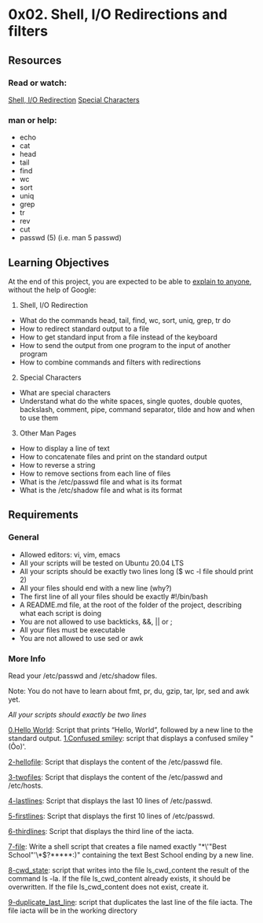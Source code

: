 # 0x02. Shell, I/O Redirections and filters

## Resources
### Read or watch:

[Shell, I/O Redirection](http://linuxcommand.org/lc3_lts0070.php "Shell, I/O Redirection")
[Special Characters](http://mywiki.wooledge.org/BashGuide/SpecialCharacters "Special Characters")
### man or help:

* echo
* cat
* head
* tail
* find
* wc
* sort
* uniq
* grep
* tr
* rev
* cut
* passwd (5) (i.e. man 5 passwd)

## Learning Objectives
At the end of this project, you are expected to be able to [explain to anyone](https://fs.blog/feynman-learning-technique/?fbclid=IwAR2K5_BGPVo0QjJXkOIIqNsqcXK4lTskPWJvA0asKQIGtCPWaQBdKmj1Ztg "explain to anyone"), without the help of Google:

1. Shell, I/O Redirection

* What do the commands head, tail, find, wc, sort, uniq, grep, tr do
* How to redirect standard output to a file
* How to get standard input from a file instead of the keyboard
* How to send the output from one program to the input of another program
* How to combine commands and filters with redirections

2. Special Characters

* What are special characters
* Understand what do the white spaces, single quotes, double quotes, backslash, comment, pipe, command separator, tilde and how and when to use them

3. Other Man Pages

* How to display a line of text
* How to concatenate files and print on the standard output
* How to reverse a string
* How to remove sections from each line of files
* What is the /etc/passwd file and what is its format
* What is the /etc/shadow file and what is its format

## Requirements
### General
* Allowed editors: vi, vim, emacs
* All your scripts will be tested on Ubuntu 20.04 LTS
* All your scripts should be exactly two lines long ($ wc -l file should print 2)
* All your files should end with a new line (why?)
* The first line of all your files should be exactly #!/bin/bash
* A README.md file, at the root of the folder of the project, describing what each script is doing
* You are not allowed to use backticks, &&, || or ;
* All your files must be executable
* You are not allowed to use sed or awk
### More Info
Read your /etc/passwd and /etc/shadow files.

Note: You do not have to learn about fmt, pr, du, gzip, tar, lpr, sed and awk yet.

*All your scripts should exactly be two lines* 

[0.Hello World](https://github.com/vessoutraore/alx-system_engineering-devops/blob/master/0x02-shell_redirections/0-hello_world "0-hello_world"): Script that prints “Hello, World”, followed by a new line to the standard output.
[1.Confused smiley](https://github.com/vessoutraore/alx-system_engineering-devops/blob/master/0x02-shell_redirections/1-confused_smiley "1-confused_smiley"): script that displays a confused smiley "(Ôo)'.

[2-hellofile](https://github.com/vessoutraore/alx-system_engineering-devops/blob/master/0x02-shell_redirections/2-hellofile "2-hellofile"): Script that displays the content of the /etc/passwd file.

[3-twofiles](https://github.com/vessoutraore/alx-system_engineering-devops/blob/master/0x02-shell_redirections/3-twofiles "3-twofiles"): Script that displays the content of the /etc/passwd and /etc/hosts.

[4-lastlines](https://github.com/vessoutraore/alx-system_engineering-devops/blob/master/0x02-shell_redirections/4-lastlines "4-lastlines"): Script that displays the last 10 lines of /etc/passwd.

[5-firstlines](https://github.com/vessoutraore/alx-system_engineering-devops/blob/master/0x02-shell_redirections/5-firstlines "5-firstlines"): Script that displays the first 10 lines of /etc/passwd.

[6-thirdlines](https://github.com/vessoutraore/alx-system_engineering-devops/blob/master/0x02-shell_redirections/6-third_line "6-third_line"): Script that displays the third line of the iacta.

[7-file](https://github.com/vessoutraore/alx-system_engineering-devops/blob/master/0x02-shell_redirections/7-file "7-file"): Write a shell script that creates a file named exactly "\*\\'"Best School"\'\\*$\?\*\*\*\*\*:)" containing the text Best School ending by a new line.

[8-cwd_state](https://github.com/vessoutraore/alx-system_engineering-devops/blob/master/0x02-shell_redirections/8-cwd_state "8-cw_state"): script that writes into the file ls_cwd_content the result of the command ls -la. If the file ls_cwd_content already exists, it should be overwritten. If the file ls_cwd_content does not exist, create it.

[9-duplicate_last_line](https://github.com/vessoutraore/alx-system_engineering-devops/blob/master/0x02-shell_redirections/9-duplicate_last_line "9-duplicate_last_line"):  script that duplicates the last line of the file iacta. The file iacta will be in the working directory 
